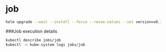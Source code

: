 # job 

```bash
helm upgrade --wait --install --force --reuse-values --set version=v0.1.0 job job/
```

###Job execution details
```bash
kubectl describe jobs/job
kubectl -n kube-system logs jobs/job
```